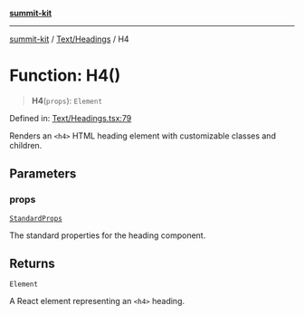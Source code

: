 [**summit-kit**](../../../README.md)

***

[summit-kit](../../../modules.md) / [Text/Headings](../README.md) / H4

# Function: H4()

> **H4**(`props`): `Element`

Defined in: [Text/Headings.tsx:79](https://github.com/andrewgremlich/summit-kit/blob/688325b7dc32bbcf7e690c6f2d349baccd8a5e42/src/react/Text/Headings.tsx#L79)

Renders an `<h4>` HTML heading element with customizable classes and children.

## Parameters

### props

[`StandardProps`](../../../Types/general/type-aliases/StandardProps.md)

The standard properties for the heading component.

## Returns

`Element`

A React element representing an `<h4>` heading.

